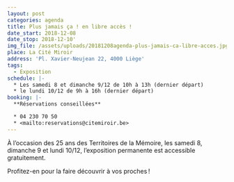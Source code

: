 ```yaml
---
layout: post
categories: agenda
title: Plus jamais ça ! en libre accès !
date_start: 2018-12-08
date_stop: 2018-12-10'
img_file: /assets/uploads/20181208agenda-plus-jamais-ca-libre-acces.jpg
place: La Cité Miroir
address: 'Pl. Xavier-Neujean 22, 4000 Liège'
tags:
  - Exposition
schedule: |-
  * Les samedi 8 et dimanche 9/12 de 10h à 13h (dernier départ)
  * le lundi 10/12 de 9h à 16h (dernier départ)
booking: |-
  **Réservations conseillées**

  * 04 230 70 50
  * <mailto:reservations@citemiroir.be>
---
```

À l’occasion des 25 ans des Territoires de la ­Mémoire, les samedi 8, dimanche 9 et lundi 10/12, l’exposition permanente est accessible gratuitement.



Profitez-en pour la faire découvrir à vos proches !
